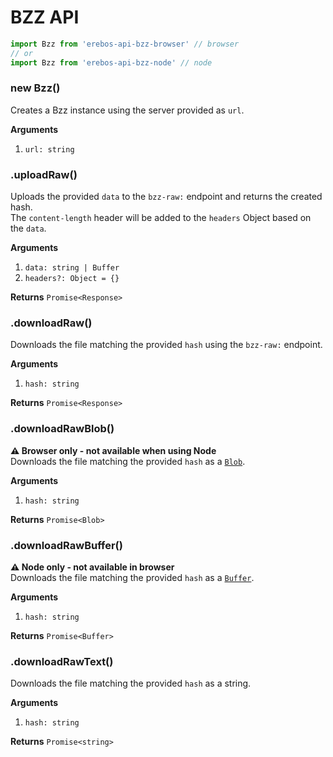 # BZZ API

```js
import Bzz from 'erebos-api-bzz-browser' // browser
// or
import Bzz from 'erebos-api-bzz-node' // node
```

### new Bzz()

Creates a Bzz instance using the server provided as `url`.

**Arguments**

1.  `url: string`

### .uploadRaw()

Uploads the provided `data` to the `bzz-raw:` endpoint and returns the created
hash.\
The `content-length` header will be added to the `headers` Object based on the `data`.

**Arguments**

1.  `data: string | Buffer`
1.  `headers?: Object = {}`

**Returns** `Promise<Response>`

### .downloadRaw()

Downloads the file matching the provided `hash` using the `bzz-raw:` endpoint.

**Arguments**

1.  `hash: string`

**Returns** `Promise<Response>`

### .downloadRawBlob()

**⚠️ Browser only - not available when using Node**\
Downloads the file matching the provided `hash` as a [`Blob`](https://developer.mozilla.org/en-US/docs/Web/API/Blob).

**Arguments**

1.  `hash: string`

**Returns** `Promise<Blob>`

### .downloadRawBuffer()

**⚠️ Node only - not available in browser**\
Downloads the file matching the provided `hash` as a [`Buffer`](https://nodejs.org/dist/latest-v9.x/docs/api/buffer.html#buffer_buffer).

**Arguments**

1.  `hash: string`

**Returns** `Promise<Buffer>`

### .downloadRawText()

Downloads the file matching the provided `hash` as a string.

**Arguments**

1.  `hash: string`

**Returns** `Promise<string>`
